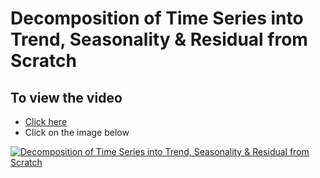# Decomposition of Time Series into Trend, Seasonality & Residual from Scratch
## To view the video
* [Click here](https://youtu.be/6iVJPG9RQXQ)
* Click on the image below

[![Decomposition of Time Series into Trend, Seasonality & Residual from Scratch](http://img.youtube.com/vi/6iVJPG9RQXQ/0.jpg)](http://www.youtube.com/watch?v=6iVJPG9RQXQ)
